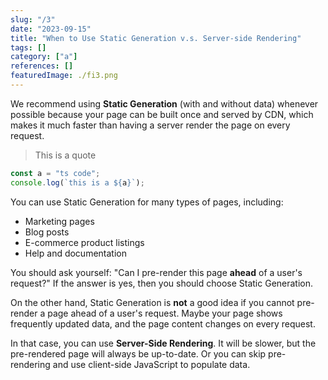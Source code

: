```yaml
---
slug: "/3"
date: "2023-09-15"
title: "When to Use Static Generation v.s. Server-side Rendering"
tags: []
category: ["a"]
references: []
featuredImage: ./fi3.png
---
```


We recommend using **Static Generation** (with and without data) whenever possible because your page can be built once and served by CDN, which makes it much faster than having a server render the page on every request.

> This is a quote

```typescript
const a = "ts code";
console.log(`this is a ${a}`);
```

You can use Static Generation for many types of pages, including:

- Marketing pages
- Blog posts
- E-commerce product listings
- Help and documentation

You should ask yourself: "Can I pre-render this page **ahead** of a user's request?" If the answer is yes, then you should choose Static Generation.

On the other hand, Static Generation is **not** a good idea if you cannot pre-render a page ahead of a user's request. Maybe your page shows frequently updated data, and the page content changes on every request.

In that case, you can use **Server-Side Rendering**. It will be slower, but the pre-rendered page will always be up-to-date. Or you can skip pre-rendering and use client-side JavaScript to populate data.
